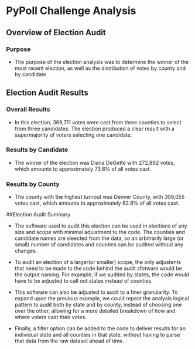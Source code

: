 # PyPoll Challenge Analysis

## Overview of Election Audit

### Purpose

- The purpose of the election analysis was to determine the winner of the most recent election, as well as the distribution of votes by county and by candidate

## Election Audit Results

### Overall Results

- In this election, 369,711 votes were cast from three counties to select from three candidates. The election produced a clear result with a supermajority of voters selecting one candidate.

### Results by Candidate

- The winner of the election was Diana DeGette with 272,892 votes, which amounts to approximately 73.8% of all votes cast.

### Results by County

- The county with the highest turnout was Denver County, with 306,055 votes cast, which amounts to approximately 82.8% of all votes cast. 

##Election Audit Summary

- The software used to audit this election can be used in elections of any size and scope with minimal adjustment to the code. The counties and candidate names are sleected from the data, so an arbitrarily large (or small) number of candidates and counties can be audited without any changes.

- To audit an election of a larger(or smaller) scope, the only adjustents that need to be made to the code behind the audit sfotware would be the output naming. For example, if we audited by states, the code would have to be adjusted to call out states instead of counties.

- This software can also be adjusted to audit to a finer granularity. To expand upon the previous example, we could repeat the analysis logical pattern to audit both by state and by county, instead of choosing one over the other, allowing for a more detailed breakdown of how and where voters cast their votes.

- Finally, a filter option can be added to the code to deliver results for an individual state and all counties in that state, without having to parse that data from the raw dataset ahead of time. 
